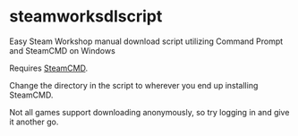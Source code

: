 # steamworksdlscript
Easy Steam Workshop manual download script utilizing Command Prompt and SteamCMD on Windows

Requires [SteamCMD](https://developer.valvesoftware.com/wiki/SteamCMD#Downloading_SteamCMD).

Change the directory in the script to wherever you end up installing SteamCMD.

Not all games support downloading anonymously, so try logging in and give it another go.
